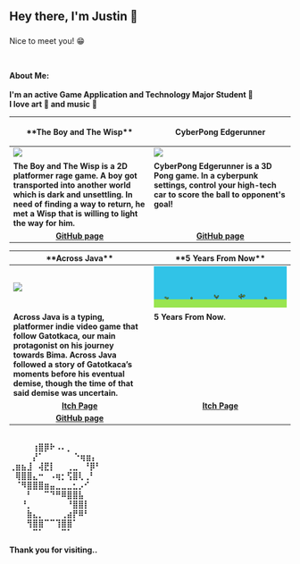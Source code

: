 ### 
<h2>Hey there, I'm Justin 🖖</h2>

###
Nice to meet you! 😁

<br>

<b>About Me:</br>
<br>
I'm an active Game Application and Technology Major Student 👾
<br>
I love art 🎨 and music 🎸

<table width="100%">
  <thead>
    <tr>
      <th width="50%" align="center">
        <p>**The Boy and The Wisp**</p>
      </th>
     <th width="50%" align="center">
       <p>CyberPong Edgerunner</p>
     </th>
    </tr>
  </thead>
  <tbody>
    <tr>
      <td><img src="https://github.com/Elquiorra/Elquiorra/blob/main/TheBoyandTheWisp.gif"/></td>
      <td><img src="https://github.com/Elquiorra/Elquiorra/blob/main/CyberPongEdgerunner.gif"/></td>
    </tr>
    <tr>
      <td valign="text-top">The Boy and The Wisp is a 2D platformer rage game. A boy got transported into another world which is dark and unsettling. In need of finding a way to return, he met a Wisp that is willing to light the way for him.</td>
     <td valign="text-top">CyberPong Edgerunner is a 3D Pong game. In a cyberpunk settings, control your high-tech car to score the ball to opponent's goal!</td>
    </tr>
    <tr>
      <td align="center"><a href="https://github.com/Elquiorra/The-Boy-and-the-Wisp">GitHub page</td>
      <td align="center"><a href="https://github.com/Elquiorra/CyberPong-Edgerunner">GitHub page</td>
    </tr>
  </tbody>
</table>
        
<table width="100%">
  <thead>
    <tr>
      <th width="50%" align="center">**Across Java**</th>
     <th width="50%" align="center">**5 Years From Now**</th>
    </tr>
  </thead>
  <tbody>
    <tr>
      <td><img src="https://github.com/Elquiorra/Elquiorra/blob/main/Across-Java.gif"/></td>
      <td><img src="https://github.com/Elquiorra/Elquiorra/blob/main/Plant Growth.gif"/></td>
    </tr>
    <tr>
      <td valign="text-top">Across Java is a typing, platformer indie video game that follow Gatotkaca, our main protagonist on his journey towards Bima. Across Java followed a story of Gatotkaca’s moments before his eventual demise, though the time of that said demise was uncertain.</td>
     <td valign="text-top">5 Years From Now.</td>
    </tr>
    <tr>
      <td align="center"><a href="https://juan-xavier.itch.io/across-java">Itch Page</td>
      <td align="center"><a href="https://juan-xavier.itch.io/5-year-from-now">Itch Page</td>
    </tr>
    <tr>
      <td align="center"><a href="https://github.com/Felixwijaya04/Across-Java">GitHub page</td>
    </tr>
  </tbody>
</table>


⠀⠀⠀⠀⠀⠀⠀⠀⠀⠀⠀⠀⠀⠀⠀⠀<br>
⠀⠀⠀⠀⢰⣿⡿⠗⠠⠄⡀⠀⠀⠀⠀<br>
⠀⠀⠀⠀⡜⠁⠀⠀⠀⠀⠀  ⠑⢶⣶⡄<br>
⢀⣶⣦⣸⠀⢼⣟⡇⠀⠀⢀⣀⠀⠘⡿⠃<br>
⠀⢿⣿⣿⣄⠒⠀⠠⢶⡂⢫⣿⢇⢀⠃⠀<br>
⠀⠈⠻⣿⣿⣿⣶⣤⣀⣀⣀⣂⡠⠊⠀⠀<br>
⠀⠀⠀⠃⠀⠀⠉⠙⠛⠿⣿⣿⣧⠀⠀⠀<br>
⠀⠀⠘⡀⠀⠀⠀⠀⠀⠀⠘⣿⣿⡇⠀⠀<br>
⠀⠀⠀⣷⣄⡀⠀⠀⠀⢀⣴⡟⠿⠃⠀⠀<br>
⠀⠀⠀⢻⣿⣿⠉⠉⢹⣿⣿⠁⠀⠀⠀⠀<br>
⠀⠀⠀⠀⠉⠁⠀⠀⠀⠉⠁⠀⠀⠀⠀⠀<br>

Thank you for visiting..
